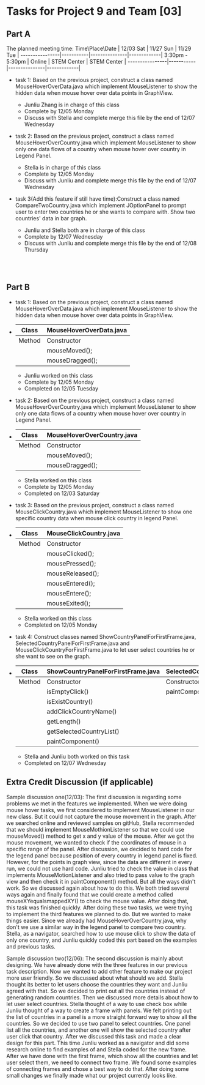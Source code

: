 Tasks for Project 9 and Team [03]
=====================================

Part A
---------

The planned meeting time: 
Time\Place\Date | 12/03 Sat |   11/27 Sun   |  11/29 Tue  | 
----------------|-----------|---------------|-------------|
3:30pm - 5:30pm |  Online   | STEM Center   | STEM Center | 
----------------|-----------|---------------|-------------|

- task 1: Based on the previous project, construct a class named MouseHoverOverData.java which implement MouseListener to show the hidden data when mouse hover over data points in GraphView. 
	- Junliu Zhang is in charge of this class
	- Complete by 12/05 Monday
	- Discuss with Stella and complete merge this file by the end of 12/07 Wednesday

- task 2: Based on the previous project, construct a class named MouseHoverOverCountry.java which implement MouseListener to show only one data flows of a country when mouse hover over country in Legend Panel. 
	- Stella is in charge of this class
	- Complete by 12/05 Monday
	- Discuss with Junliu and complete merge this file by the end of 12/07 Wednesday

- task 3(Add this feature if still have time):Construct a class named CompareTwoCountry.java which implement JOptionPanel to prompt user to enter two countries he or she wants to compare with. Show two countries' data in bar graph. 
	- Junliu and Stella both are in charge of this class
	- Complete by 12/07 Wednesday
	- Discuss with Junliu and complete merge this file by the end of 12/08 Thursday



<br><br>

Part B
---------
- task 1: Based on the previous project, construct a class named MouseHoverOverData.java which implement MouseListener to show the hidden data when mouse hover over data points in GraphView.
-
    Class  | MouseHoverOverData.java
    -------|------------------------
    Method | Constructor
           | mouseMoved();
           | mouseDragged();
	- Junliu worked on this class
	- Complete by 12/05 Monday
	- Completed on 12/05 Tuesday

- task 2: Based on the previous project, construct a class named MouseHoverOverCountry.java which implement MouseListener to show only one data flows of a country when mouse hover over country in Legend Panel.
- 	
	Class  | MouseHoverOverCountry.java
    -------|------------------------
    Method | Constructor
           | mouseMoved();
           | mouseDragged();
	- Stella worked on this class
	- Complete by 12/05 Monday
	- Completed on 12/03 Saturday

- task 3: Based on the previous project, construct a class named MouseClickCountry.java which implement MouseListener to show one specific country data when mouse click country in legend Panel.
-
    Class  | MouseClickCountry.java
    -------|------------------------
    Method | Constructor
           | mouseClicked();
           | mousePressed();
           | mouseReleased();
           | mouseEntered();
           | mouseEntere();
           | mouseExited();
	- Stella worked on this class
	- Completed on 12/05 Monday

- task 4: Construct classes named ShowCountryPanelForFirstFrame.java, SelectedCountryPanelForFirstFrame.java and
MouseClickCountryForFirstFrame.java to let user select countries he or she want to see on the graph.
-
    Class  | ShowCountryPanelForFirstFrame.java | SelectedCountryPanelForFirstFrame.java | MouseClickCountryForFirstFrame
    -------|------------------------------------|----------------------------------------|------------------------------------
    Method | Constructor                        | Constructor                            | Constructor
           | isEmptyClick()                     | paintComponent()                       | mouseClicked()
           | isExistCountry()                   |                                        | mousePressed()
           | addClickCountryName()              |                                        | mouseReleased()
           | getLength()                        |                                        | mouseEntered()
           | getSelectedCountryList()           |                                        | mouseExited()           
           | paintComponent()                   |                                        |
    - Stella and Junliu both worked on this task
    - Completed on 12/07 Wednesday


Extra Credit Discussion (if applicable)
-----------------------

Sample discussion one(12/03):
    The first discussion is regarding some problems we met in the features we implemented. When we were doing mouse 
hover tasks, we first considered to implement MouseListener in our new class. But it could not capture the mouse 
movement in the graph. After we searched online and reviewed samples on gitHub, Stella recommended that we should 
implement MouseMothionListener so that we could use mouseMoved() method to get x and y value of the mouse.
    After we got the mouse movement, we wanted to check if the coordinates of mouse in a specific range of the panel. 
After discussion, we decided to hard code for the legend panel because position of every country in legend panel is 
fixed. However, for the points in graph view, since the data are different in every run, we could not use hard code. 
Junliu tried to check the value in class that implements MouseMotionListener and also tried to pass value to the 
graph view and then check it in paintComponent() method. But all the ways didn't work. So we discussed again about 
how to do this. We both tried several ways again and finally found that we could create a method called 
mouseXYequalsmappedXY() to check the mouse value. After doing that, this task was finished quickly.
    After doing these two tasks, we were trying to implement the third features we planned to do. But we wanted to 
make things easier. Since we already had MouseHoverOverCountry.java, why don't we use a similar way in the legend 
panel to compare two country. Stella, as a navigator, searched how to use mouse click to show the data of only one 
country, and Junliu quickly coded this part based on the examples and previous tasks.

Sample discussion two(12/06):
    The second discussion is mainly about designing. We have already done with the three features in our previous 
task description. Now we wanted to add other feature to make our project more user friendly. So we discussed about 
what should we add. Stella thought its better to let users choose the countries they want and Junliu agreed with that. 
So we decided to print out all the countries instead of generating random countries. Then we discussed more details 
about how to let user select countries. Stella thought of a way to use check box while Junliu thought of a way to 
create a frame with panels. We felt printing out the list of countries in a panel is a more straight forward way to 
show all the countries. So we decided to use two panel to select countries. One panel list all the countries, and 
another one will show the selected country after user click that country.
    After we discussed this task and made a clear design for this part. This time Junliu worked as a navigator and 
did some research online to find examples of and Stella coded for the new frame. After we have done with the 
first frame, which show all the countries and let user select them, we need to connect two frame. We found some 
examples of connecting frames and chose a best way to do that. After doing some small changes we finally made what 
our project currently looks like.


